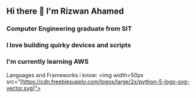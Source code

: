 ## Hi there 👋 I'm Rizwan Ahamed

### Computer Engineering graduate from SIT
### I love building quirky devices and scripts
### I'm currently learning AWS

Languages and Frameworks i know:
<img width=50px src=”[https://cdn.freebiesupply.com/logos/large/2x/python-5-logo-svg-vector.svg]">
<!--
**tazhiman/tazhiman** is a ✨ _special_ ✨ repository because its `README.md` (this file) appears on your GitHub profile.

Here are some ideas to get you started:

- 🔭 I’m currently working on ...
- 🌱 I’m currently learning ...
- 👯 I’m looking to collaborate on ...
- 🤔 I’m looking for help with ...
- 💬 Ask me about ...
- 📫 How to reach me: ...
- 😄 Pronouns: ...
- ⚡ Fun fact: ...
-->
